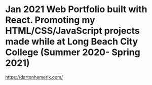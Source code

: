 # Jan 2021 Web Portfolio built with React. Promoting my HTML/CSS/JavaScript projects made while at Long Beach City College (Summer 2020- Spring 2021)

https://dartonhemerik.com/
